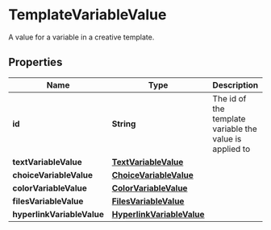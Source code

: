 

# TemplateVariableValue

A value for a variable in a creative template.

## Properties

| Name | Type | Description | Notes |
|------------ | ------------- | ------------- | -------------|
|**id** | **String** | The id of the template variable the value is applied to |  |
|**textVariableValue** | [**TextVariableValue**](TextVariableValue.md) |  |  [optional] |
|**choiceVariableValue** | [**ChoiceVariableValue**](ChoiceVariableValue.md) |  |  [optional] |
|**colorVariableValue** | [**ColorVariableValue**](ColorVariableValue.md) |  |  [optional] |
|**filesVariableValue** | [**FilesVariableValue**](FilesVariableValue.md) |  |  [optional] |
|**hyperlinkVariableValue** | [**HyperlinkVariableValue**](HyperlinkVariableValue.md) |  |  [optional] |




